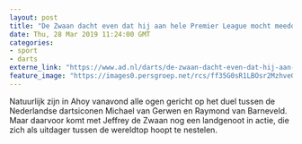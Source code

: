 ```yaml
---
layout: post
title: "De Zwaan dacht even dat hij aan hele Premier League mocht meedoen"
date: Thu, 28 Mar 2019 11:24:00 GMT
categories: 
- sport 
- darts 
externe_link: "https://www.ad.nl/darts/de-zwaan-dacht-even-dat-hij-aan-hele-premier-league-mocht-meedoen~acc4ed3e/"
feature_image: "https://images0.persgroep.net/rcs/ff35G0sR1LBOsr2MzhveGoas10Q/diocontent/117684096/_fitwidth/400/?appId=21791a8992982cd8da851550a453bd7f&quality=0.7"
---
```


Natuurlijk zijn in Ahoy vanavond alle ogen gericht op het duel tussen de Nederlandse dartsiconen Michael van Gerwen en Raymond van Barneveld. Maar daarvoor komt met Jeffrey de Zwaan nog een landgenoot in actie, die zich als uitdager tussen de wereldtop hoopt te nestelen.
